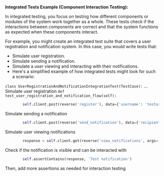 
**Integrated Tests Example (Component Interaction Testing):**

In integrated testing, you focus on testing how different components or modules of the system work together as a whole. These tests check if the interactions between components are correct and that the system functions as expected when these components interact.

For example, you might create an integrated test suite that covers a user registration and notification system. In this case, you would write tests that:

- Simulate user registration.
- Simulate sending a notification.
- Simulate a user viewing and interacting with their notifications.
- Here's a simplified example of how integrated tests might look for such a scenario:


`class UserRegistrationAndNotificationIntegrationTest(TestCase):`
...
Simulate user registration
    `def test_user_registration_and_notification_flow(self):`
```python
        self.client.post(reverse('register'), data={'username': 'testuser', 'password': 'testpassword'})
```

Simulate sending a notification
```python
        self.client.post(reverse('send_notification'), data={'recipient': 'testuser', 'message': 'Test notification'})
```

Simulate user viewing notifications
```python
        response = self.client.get(reverse('view_notifications', args=['testuser']))
```

Check if the notification is visible and can be interacted with
```python
        self.assertContains(response, 'Test notification')
```
Then, add more assertions as needed for interaction testing
